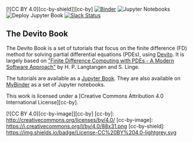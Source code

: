 [![CC BY 4.0][cc-by-shield]][cc-by]
[![Binder](https://mybinder.org/badge_logo.svg)](https://mybinder.org/v2/gh/devitocodes/devito_book/master)
![Jupyter Notebooks](https://github.com/devitocodes/devito_book/workflows/Jupyter%20Notebooks/badge.svg)
![Deploy Jupyter Book](https://github.com/devitocodes/devito_book/workflows/Deploy%20Jupyter%20Book/badge.svg)
[![Slack Status](https://img.shields.io/badge/chat-on%20slack-%2336C5F0)](https://opesci-slackin.now.sh)

## The Devito Book

The Devito Book is a set of tutorials that focus on the finite difference (FD) method for solving partial differential equations (PDEs), using [Devito](https://github.com/devitocodes/devito). It is largely based on ["Finite Difference Computing with PDEs - A Modern Software Approach"](https://github.com/hplgit/fdm-book) by H. P. Langtangen and S. Linge.

The tutorials are available as a [Jupyter Book](https://devitoproject.org/devito_book). They are also available on [MyBinder](https://mybinder.org/v2/gh/devitocodes/devito_book/master) as a set of Jupyter notebooks.

This work is licensed under a
[Creative Commons Attribution 4.0 International License][cc-by].

[![CC BY 4.0][cc-by-image]][cc-by]
[cc-by]: http://creativecommons.org/licenses/by/4.0/
[cc-by-image]: https://i.creativecommons.org/l/by/4.0/88x31.png
[cc-by-shield]: https://img.shields.io/badge/License-CC%20BY%204.0-lightgrey.svg